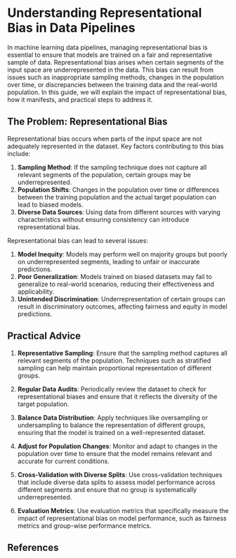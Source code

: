 # Understanding Representational Bias in Data Pipelines

In machine learning data pipelines, managing representational bias is essential to ensure that models are trained on a fair and representative sample of data. Representational bias arises when certain segments of the input space are underrepresented in the data. This bias can result from issues such as inappropriate sampling methods, changes in the population over time, or discrepancies between the training data and the real-world population. In this guide, we will explain the impact of representational bias, how it manifests, and practical steps to address it.

## The Problem: Representational Bias

Representational bias occurs when parts of the input space are not adequately represented in the dataset. Key factors contributing to this bias include:

1. **Sampling Method**: If the sampling technique does not capture all relevant segments of the population, certain groups may be underrepresented.
2. **Population Shifts**: Changes in the population over time or differences between the training population and the actual target population can lead to biased models.
3. **Diverse Data Sources**: Using data from different sources with varying characteristics without ensuring consistency can introduce representational bias.

Representational bias can lead to several issues:

1. **Model Inequity**: Models may perform well on majority groups but poorly on underrepresented segments, leading to unfair or inaccurate predictions.
2. **Poor Generalization**: Models trained on biased datasets may fail to generalize to real-world scenarios, reducing their effectiveness and applicability.
3. **Unintended Discrimination**: Underrepresentation of certain groups can result in discriminatory outcomes, affecting fairness and equity in model predictions.

## Practical Advice
1. **Representative Sampling**: Ensure that the sampling method captures all relevant segments of the population. Techniques such as stratified sampling can help maintain proportional representation of different groups.

2. **Regular Data Audits**: Periodically review the dataset to check for representational biases and ensure that it reflects the diversity of the target population.

3. **Balance Data Distribution**: Apply techniques like oversampling or undersampling to balance the representation of different groups, ensuring that the model is trained on a well-represented dataset.

4. **Adjust for Population Changes**: Monitor and adapt to changes in the population over time to ensure that the model remains relevant and accurate for current conditions.

5. **Cross-Validation with Diverse Splits**: Use cross-validation techniques that include diverse data splits to assess model performance across different segments and ensure that no group is systematically underrepresented.

6. **Evaluation Metrics**: Use evaluation metrics that specifically measure the impact of representational bias on model performance, such as fairness metrics and group-wise performance metrics.

## References